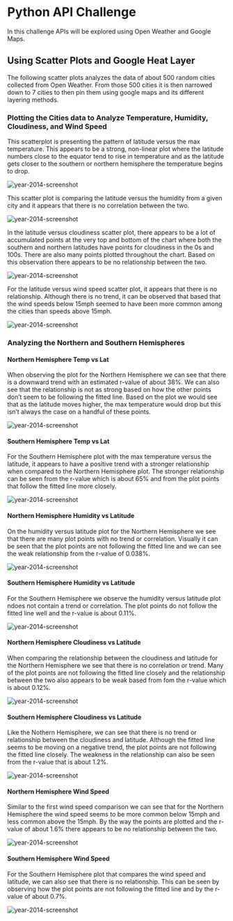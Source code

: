 # Python API Challenge
<p>In this challenge APIs will be explored using Open Weather and Google Maps.</p>

## Using Scatter Plots and Google Heat Layer
The following scatter plots analyzes the data of about 500 random cities collected from Open Weather. From those 500 cities it is then narrowed down to 7 cities to then pin them using google maps and its different layering methods. 

### Plotting the Cities data to Analyze Temperature, Humidity, Cloudiness, and Wind Speed
This scatterplot is presenting the pattern of latitude versus the max temperature. This appears to be a strong, non-linear plot where the latitude numbers close to the equator tend to rise in temperature and as the latitude gets closer to the southern or northern hemisphere the temperature begins to drop.

![year-2014-screenshot](images/lat_vs_temp.png)

This scatter plot is comparing the latitude versus the humidity from a given city and it appears that there is no correlation between the two.

![year-2014-screenshot](images/lat_vs_humi.png)

In the latitude versus cloudiness scatter plot, there appears to be a lot of accumulated points at the very top and bottom of the chart where both the southern and northern latitudes have points for cloudiness in the 0s and 100s. There are also many points plotted throughout the chart. Based on this observation there appears to be no relationship between the two. 

![year-2014-screenshot](images/lat_vs_cloudi.png)

For the latitude versus wind speed scatter plot, it appears that there is no relationship. Although there is no trend, it can be observed that based that the wind speeds below 15mph seemed to have been more common among the cities than speeds above 15mph.

 ![year-2014-screenshot](images/lat_vs_wind.png)

### Analyzing the Northern and Southern Hemispheres

#### Northern Hemisphere Temp vs Lat
When observing the plot for the Northern Hemisphere we can see that there is a downward trend with an estimated r-value of about 38%. We can also see that the relationship is not as strong based on how the other points don’t seem to be following the fitted line. Based on the plot we would see that as the latitude moves higher, the max temperature would drop but this isn’t always the case on a handful of these points. 

![year-2014-screenshot](images/nh_temp_vs_lat.png)

#### Southern Hemisphere Temp vs Lat
For the Southern Hemisphere plot with the max temperature versus the latitude, it appears to have a positive trend with a stronger relationship when compared to the Northern Hemisphere plot. The stronger relationship can be seen from the r-value which is about 65% and from the plot points that follow the fitted line more closely.  

![year-2014-screenshot](images/sh_temp_vs_lat.png)

#### Northern Hemisphere Humidity vs Latitude
On the humidity versus latitude plot for the Northern Hemisphere we see that there are many plot points with no trend or correlation. Visually it can be seen that the plot points are not following the fitted line and we can see the weak relationship from the r-value of 0.038%.

![year-2014-screenshot](images/nh_humi_vs_lat.png)

#### Southern Hemisphere Humidity vs Latitude
For the Southern Hemisphere we observe the humidity versus latitude plot ndoes not contain a trend or correlation. The plot points do not follow the fitted line well and the r-value is about 0.11%. 

![year-2014-screenshot](images/sh_humi_vs_lat.png)

#### Northern Hemisphere Cloudiness vs Latitude
When comparing the relationship between the cloudiness and latitude for the Northern Hemisphere we see that there is no correlation or trend. Many of the plot points are not following the fitted line closely and the relationship between the two also appears to be weak based from fom the r-value which is about 0.12%.

![year-2014-screenshot](images/nh_cloudi_vs_lat.png)

#### Southern Hemisphere Cloudiness vs Latitude
Like the Nothern Hemisphere, we can see that there is no trend or relationship between the cloudiness and latitude. Although the fitted line seems to be moving on a negative trend, the plot points are not following the fitted line closely. The weakness in the relationship can also be seen from the r-value that is about 1.2%.  

![year-2014-screenshot](images/sh_cloudi_vs_lat.png)

#### Northern Hemisphere Wind Speed
Similar to the first wind speed comparison we can see that for the Northern Hemisphere the wind speed seems to be more common below 15mph and less common above the 15mph. By the way the points are plotted and the r-value of about 1.6% there appears to be no relationship between the two. 

![year-2014-screenshot](images/nh_wind_vs_lat.png)

#### Southern Hemisphere Wind Speed
For the Southern Hemisphere plot that compares the wind speed and latitude, we can also see that there is no relationship. This can be seen by observing how the plot points are not following the fitted line and by the r-value of about 0.7%. 

![year-2014-screenshot](images/sh_wind_vs_lat.png)
